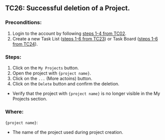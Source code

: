 ## TC26: Successful deletion of a Project.
### Preconditions:
1. Login to the account by following [steps 1-4 from TC02](TC02.md).
2. Create a new Task List ([steps 1-6 from TC23](TC23.md)) or Task Board ([steps 1-6 from TC24](TC24.md)).
### Steps:
1. Click on the `My Projects` button.
2. Open the project with `{project name}`.
3. Click on the `...` (More actoins) button.
4. Click on the `Delete` button and confirm the deletion.
* Verify that the project with `{project name}` is no longer visible in the My Projects section.
### Where:
`{project name}`:
* The name of the project used during project creation.